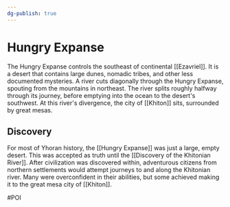 ```yaml
---
dg-publish: true
---
```


# Hungry Expanse
The Hungry Expanse controls the southeast of continental [[Ezavriel]]. It is a desert that contains large dunes, nomadic tribes, and other less documented mysteries. A river cuts diagonally through the Hungry Expanse, spouting from the mountains in northeast. The river splits roughly halfway through its journey, before emptying into the ocean to the desert's southwest. At this river's divergence, the city of [[Khiton]] sits, surrounded by great mesas. 

## Discovery
For most of Yhoran history, the [[Hungry Expanse]] was just a large, empty desert. This was accepted as truth until the [[Discovery of the Khitonian River]]. After civilization was discovered within, adventurous citizens from northern settlements would attempt journeys to and along the Khitonian river. Many were overconfident in their abilities, but some achieved making it to the great mesa city of [[Khiton]]. 

#POI